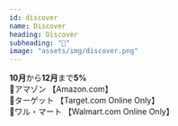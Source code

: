 ```yaml
---
id: discover
name: Discover
heading: Discover
subheading: "📅"
image: "assets/img/discover.png"
---
```

<strong>10月</strong>から<strong>12月</strong>まで<strong>5%</strong> <br />
📙アマゾン 【Amazon.com】<br />
🎯ターゲット 【Target.com Online Only】　<br />
🏬ワル・マート 【Walmart.com Online Only】　<br />

<!-- 🍔レストラン【Restaurants】 <br /> -->
<!-- 💸【PayPal】 -->
<!-- ⛽ガソリンスタンド 【Gas Stations】　<br /> -->
<!-- 🚕ウーバーとリーフレット【Uber & Lyft】 <br /> -->
<!-- 🏬卸売クラブ【Warehouse Clubs】 <br /> -->
<!-- 🛒食料品店 【Grocery Stores】　<br /> -->
<!-- 💊薬局　【CVS & Walgreens Only】<br /> -->
<!-- 🍔レストラン <br /> -->

